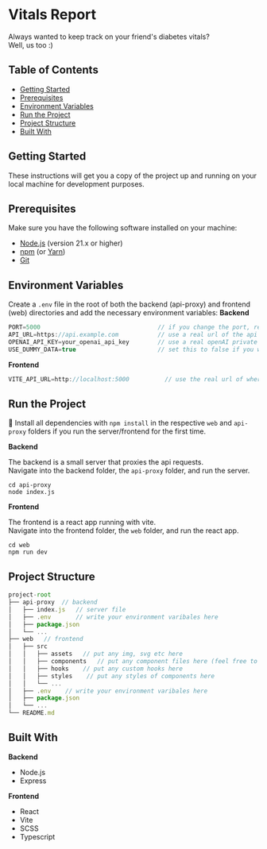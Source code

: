 # Vitals Report

Always wanted to keep track on your friend's diabetes vitals?  
Well, us too :)

## Table of Contents

- [Getting Started](#getting-started)
- [Prerequisites](#prerequisites)
- [Environment Variables](#environment-variables)
- [Run the Project](#run-the-project)
- [Project Structure](#project-structure)
- [Built With](#built-with)

## Getting Started

These instructions will get you a copy of the project up and running on your local machine for development purposes.

## Prerequisites

Make sure you have the following software installed on your machine:

- [Node.js](https://nodejs.org/) (version 21.x or higher)
- [npm](https://www.npmjs.com/) (or [Yarn](https://yarnpkg.com/))
- [Git](https://git-scm.com/)

## Environment Variables 

Create a `.env` file in the root of both the backend (api-proxy) and frontend (web) directories and add the necessary environment variables:
**Backend**   
```js
PORT=5000                                 // if you change the port, remember to change it in the .env file of the frontend, too
API_URL=https://api.example.com           // use a real url of the api where you get the vitals data from (if you don't know, use the dummy data)
OPENAI_API_KEY=your_openai_api_key        // use a real openAI private api key if you have one (if not use the dummy data)
USE_DUMMY_DATA=true                       // set this to false if you want to make the actual api calls. Leave it to true if you want to have the dummy data returned
```

**Frontend**   
```js
VITE_API_URL=http://localhost:5000          // use the real url of where your server is running. If you use the backend you started locally, you can use localhost and the port you chose.
```

## Run the Project

🚨 Install all dependencies with `npm install` in the respective `web` and `api-proxy` folders if you run the server/frontend for the first time.  


**Backend**   

The backend is a small server that proxies the api requests.  
Navigate into the backend folder, the `api-proxy` folder, and run the server.  
```
cd api-proxy
node index.js
```

**Frontend**  

The frontend is a react app running with vite.  
Navigate into the frontend folder, the `web` folder, and run the react app.  
```
cd web
npm run dev
```

## Project Structure

```js
project-root   
├── api-proxy  // backend    
│   ├── index.js   // server file      
│   ├── .env       // write your environment varibales here
│   ├── package.json    
│   └── ...
├── web   // frontend    
│   ├── src
│   │   ├── assets   // put any img, svg etc here
│   │   ├── components   // put any component files here (feel free to nest it further)
│   │   ├── hooks    // put any custom hooks here
│   │   ├── styles    // put any styles of components here
│   │   └── ...    
│   ├── .env    // write your environment varibales here
│   ├── package.json    
│   └── ...    
└── README.md 
```

## Built With

**Backend**   
- Node.js
- Express

**Frontend**
- React
- Vite
- SCSS
- Typescript
